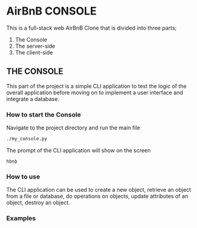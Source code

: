 # AirBnB CONSOLE
This is a full-stack web AirBnB Clone that is divided into three parts;
1. The Console
2. The server-side
3. The client-side

## THE CONSOLE
This part of the project is a simple CLI application to test the logic of the overall application before moving on to implement a user interface and integrate a database.

### How to start the Console
Navigate to the project directory and run the main file 
```bash
./my_console.py
```
The prompt of the CLI application will show on the screen 
```
hbnb
```

### How to use
The CLI application can be used to create a new object, retrieve an object from a file or database, do operations on objects, update attributes of an object, destroy an object.

### Examples